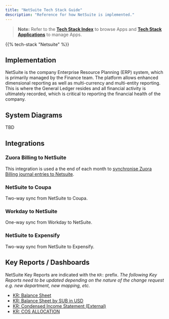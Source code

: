 ```yaml
---
title: "NetSuite Tech Stack Guide"
description: "Reference for how NetSuite is implemented."
---
```


> **Note:** Refer to the **[Tech Stack Index](/handbook/business-technology/tech-stack/)** to browse Apps and **[Tech Stack Applications](/handbook/business-technology/tech-stack-applications/)** to manage Apps.

{{% tech-stack "Netsuite" %}}

## Implementation

NetSuite is the company Enterprise Resource Planning (ERP) system, which is primarily managed by the Finance team. The platform allows enhanced dimensional reporting as well as multi-currency and multi-entity reporting. This is where the General Ledger resides and all financial activity is ultimately recorded, which is critical to reporting the financial health of the company.

## System Diagrams

TBD

## Integrations

### Zuora Billing to NetSuite

This integration is used a the end of each month to [synchronise Zuora Billing journal entries to Netsuite](/handbook/business-technology/enterprise-applications/integrations/wiki/integrations-list/zuora-billing-netsuite/).

### NetSuite to Coupa

Two-way sync from NetSuite to Coupa.

### Workday to NetSuite

One-way sync from Workday to NetSuite.

### NetSuite to Expensify

Two-way sync from NetSuite to Expensify.

## Key Reports / Dashboards

NetSuite Key Reports are indicated with the `KR:` prefix. *The following Key Reports need to be updated depending on the nature of the change request e.g. new department, new mapping, etc.*

- [KR: Balance Sheet](https://4477499.app.netsuite.com/app/reporting/reportrunner.nl?&cr=698&whence=)
- [KR: Balance Sheet by SUB in USD](https://4477499.app.netsuite.com/app/reporting/reportrunner.nl?&cr=811&whence=)
- [KR: Condensed Income Statement (External)](https://4477499.app.netsuite.com/app/reporting/reportrunner.nl?&cr=652&whence=)
- [KR: COS ALLOCATION](https://4477499.app.netsuite.com/app/reporting/reportrunner.nl?&cr=651&whence=)

